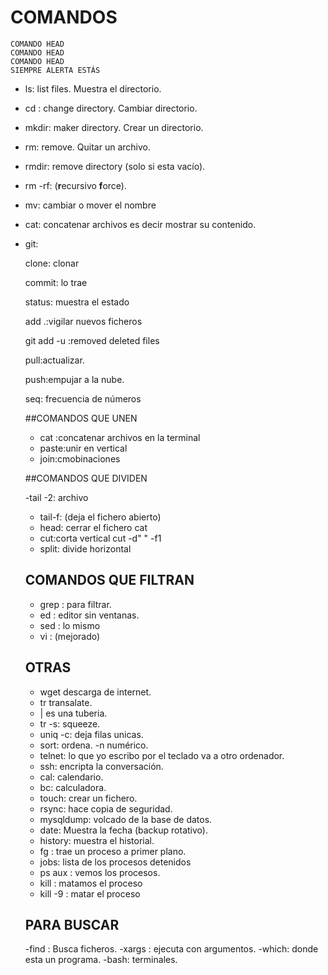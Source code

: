 # COMANDOS

```
COMANDO HEAD 
COMANDO HEAD
COMANDO HEAD
SIEMPRE ALERTA ESTÁS
```

- ls: list files. Muestra el directorio.
- cd : change directory. Cambiar directorio.
- mkdir: maker directory. Crear un directorio.
- rm: remove. Quitar un archivo.
- rmdir: remove directory (solo si esta vacío).
- rm -rf: (**r**ecursivo **f**orce).
- mv: cambiar o mover el nombre
- cat: concatenar archivos es decir mostrar su contenido.


- git: 

  	clone: clonar 
    
    commit: lo trae

  	status: muestra el estado

  	add .:vigilar nuevos ficheros

  	git add -u :removed deleted files

  	pull:actualizar.

  	push:empujar a la nube.

  	seq: frecuencia de números

    ##COMANDOS QUE UNEN

  	- cat :concatenar archivos en la terminal
    - paste:unir en vertical
    - join:cmobinaciones

  	##COMANDOS QUE DIVIDEN

  	-tail -2: archivo
    - tail-f: (deja el fichero abierto)
    - head: cerrar el fichero cat
    - cut:corta vertical cut -d" " -f1
    - split: divide horizontal

    ## COMANDOS QUE FILTRAN
    - grep : para filtrar.
    - ed : editor sin ventanas.
    - sed : lo mismo
    - vi : (mejorado)

    ## OTRAS
    - wget descarga de internet.
    - tr transalate.
    - | es una tuberia.
    - tr -s: squeeze.
    - uniq -c: deja filas unicas.
    - sort: ordena. -n numérico.
    - telnet: lo que yo escribo por el teclado va a otro ordenador.
    - ssh: encripta la conversación.
    - cal: calendario.
    - bc: calculadora.
    - touch: crear un fichero.
    - rsync: hace copia de seguridad.
    - mysqldump: volcado de la base de datos.
    - date: Muestra la fecha (backup rotativo).
    - history: muestra el historial.
    - fg <n> : trae un proceso a primer plano.
    - jobs: lista de los procesos detenidos
    - ps aux : vemos los procesos.
    - kill <pid>: matamos el proceso
    - kill -9 <pid>: matar el proceso

    ## PARA BUSCAR
    -find : Busca ficheros.
    -xargs : ejecuta con argumentos.
    -which: donde esta un programa.
    -bash: terminales.